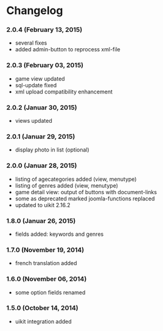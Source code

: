 # Changelog

### 2.0.4 (February 13, 2015)

  - several fixes
  - added admin-button to reprocess xml-file

### 2.0.3 (February 03, 2015)

  - game view updated
  - sql-update fixed
  - xml upload compatibility enhancement

### 2.0.2 (Januar 30, 2015)

  - views updated

### 2.0.1 (Januar 29, 2015)

  - display photo in list (optional)

### 2.0.0 (Januar 28, 2015)

  - listing of agecategories added (view, menutype)
  - listing of genres added (view, menutype)
  - game detail view: output of buttons with document-links
  - some as deprecated marked joomla-functions replaced
  - updated to uikit 2.16.2

### 1.8.0 (Januar 26, 2015)

  - fields added: keywords and genres

### 1.7.0 (November 19, 2014)

  - french translation added

### 1.6.0 (November 06, 2014)

  - some option fields renamed 

### 1.5.0 (October 14, 2014)

  - uikit integration added